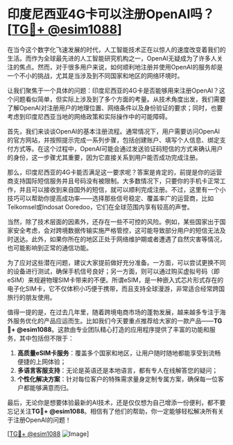# 印度尼西亚4G卡可以注册OpenAI吗？[[TG💪+ @esim1088](https://t.me/s/esim1088)]

在当今这个数字化飞速发展的时代，人工智能技术正在以惊人的速度改变着我们的生活。而作为全球最先进的人工智能研究机构之一，OpenAI无疑成为了许多人关注的焦点。然而，对于很多用户来说，如何顺利地注册并使用OpenAI的服务却是一个不小的挑战，尤其是当涉及到不同国家和地区的网络环境时。

让我们聚焦于一个具体的问题：印度尼西亚的4G卡是否能够用来注册OpenAI？这个问题看似简单，但实际上涉及到了多个方面的考量。从技术角度出发，我们需要了解OpenAI对注册用户的地理位置、网络条件以及身份验证的要求；同时，也要考虑到印度尼西亚当地的网络政策和实际操作中的可能障碍。

首先，我们来谈谈OpenAI的基本注册流程。通常情况下，用户需要访问OpenAI的官方网站，并按照提示完成一系列步骤，包括创建账户、填写个人信息、绑定支付方式等。在这个过程中，OpenAI可能会通过发送验证码短信的方式来确认用户的身份，这一步骤尤其重要，因为它直接关系到用户能否成功完成注册。

那么，印度尼西亚的4G卡能否满足这一要求呢？答案是肯定的，前提是你的运营商支持国际短信服务并且号码没有被限制。大多数情况下，只要你的手机卡正常工作，并且可以接收到来自国外的短信，就可以顺利完成注册。不过，这里有一个小技巧可以帮助你提高成功率——选择那些信号稳定、覆盖率广的运营商，比如Telkomsel或Indosat Ooredoo，它们在全球范围内享有较高的声誉。

当然，除了技术层面的因素外，还存在一些不可控的风险。例如，某些国家出于国家安全考虑，会对跨境数据传输实施严格管控，这可能导致部分用户的短信无法及时送达。此外，如果你所在的地区正处于网络维护期或者遭遇了自然灾害等情况，也可能影响到正常的通信功能。

为了应对这些潜在问题，建议大家提前做好充分准备。一方面，可以尝试更换不同的设备进行测试，确保手机信号良好；另一方面，则可以通过购买虚拟号码（即eSIM）来规避物理SIM卡带来的不便。所谓eSIM，是一种嵌入式芯片形式存在的电子化SIM卡，它不仅体积小巧便于携带，而且支持全球漫游，非常适合经常跨国旅行的朋友使用。

值得一提的是，在过去几年里，随着跨境电商市场的蓬勃发展，越来越多专注于海外服务优化的产品应运而生。比如我们今天要重点推荐给大家的一款产品——**TG💪+ @esim1088**。这款由专业团队精心打造的应用程序提供了丰富的功能和服务，其中包括但不限于：

1. **高质量eSIM卡服务**：覆盖多个国家和地区，让用户随时随地都能享受到流畅便捷的上网体验；
2. **多语言客服支持**：无论是英语还是本地语言，都有专人在线解答您的疑问；
3. **个性化解决方案**：针对每位客户的特殊需求量身定制专属方案，确保每一位客户都能够满意而归。

最后，无论你是想要体验最新的AI技术，还是仅仅想为自己增添一份便利，都不要忘记关注**TG💪+ @esim1088**。相信有了他们的帮助，你一定能够轻松解决所有关于注册OpenAI的问题！

[[TG💪+ @esim1088](https://t.me/s/esim1088) ![Image](https://i.postimg.cc/4NQfJmqS/Snipaste-2025-05-13-00-14-12.png)]